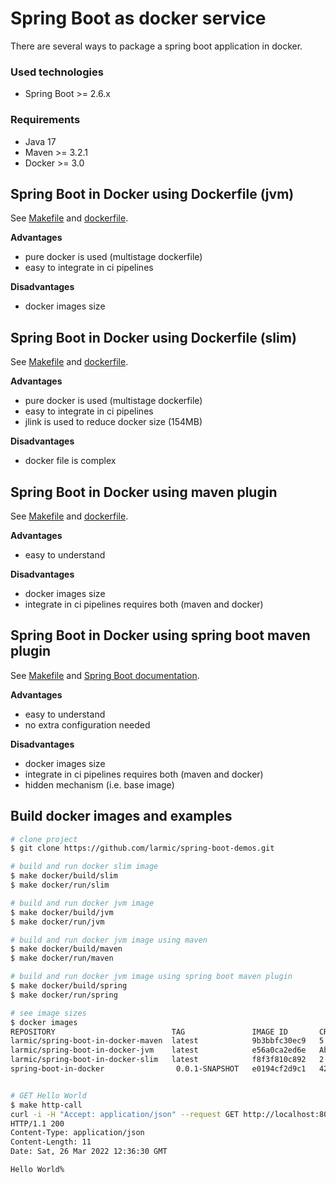 # Spring Boot as docker service

There are several ways to package a spring boot application in docker.

### Used technologies

* Spring Boot >= 2.6.x

### Requirements

* Java 17
* Maven >= 3.2.1
* Docker >= 3.0

## Spring Boot in Docker using Dockerfile (jvm)

See [Makefile](Makefile) and [dockerfile](src/main/docker/Dockerfile-jvm).

__Advantages__
* pure docker is used (multistage dockerfile)
* easy to integrate in ci pipelines

__Disadvantages__
* docker images size

## Spring Boot in Docker using Dockerfile (slim)

See [Makefile](Makefile) and [dockerfile](src/main/docker/Dockerfile-slim).

__Advantages__
* pure docker is used (multistage dockerfile)
* easy to integrate in ci pipelines
* jlink is used to reduce docker size (154MB)

__Disadvantages__
* docker file is complex

## Spring Boot in Docker using maven plugin

See [Makefile](Makefile) and [dockerfile](src/main/docker/Dockerfile-maven).

__Advantages__
* easy to understand

__Disadvantages__
* docker images size
* integrate in ci pipelines requires both (maven and docker)

## Spring Boot in Docker using spring boot maven plugin

See [Makefile](Makefile) and [Spring Boot documentation](https://spring.io/blog/2021/01/04/ymnnalft-easy-docker-image-creation-with-the-spring-boot-maven-plugin-and-buildpacks).

__Advantages__
* easy to understand
* no extra configuration needed

__Disadvantages__
* docker images size
* integrate in ci pipelines requires both (maven and docker)
* hidden mechanism (i.e. base image)

## Build docker images and examples

```sh
# clone project
$ git clone https://github.com/larmic/spring-boot-demos.git

# build and run docker slim image
$ make docker/build/slim
$ make docker/run/slim

# build and run docker jvm image
$ make docker/build/jvm
$ make docker/run/jvm

# build and run docker jvm image using maven
$ make docker/build/maven
$ make docker/run/maven

# build and run docker jvm image using spring boot maven plugin
$ make docker/build/spring
$ make docker/run/spring

# see image sizes
$ docker images
REPOSITORY                          TAG               IMAGE ID       CREATED              SIZE
larmic/spring-boot-in-docker-maven  latest            9b3bbfc30ec9   5 seconds ago        477MB
larmic/spring-boot-in-docker-jvm    latest            e56a0ca2ed6e   About a minute ago   477MB
larmic/spring-boot-in-docker-slim   latest            f8f3f810c892   2 minutes ago        154MB
spring-boot-in-docker                0.0.1-SNAPSHOT   e0194cf2d9c1   42 years ago         290MB


# GET Hello World
$ make http-call
curl -i -H "Accept: application/json" --request GET http://localhost:8080/
HTTP/1.1 200 
Content-Type: application/json
Content-Length: 11
Date: Sat, 26 Mar 2022 12:36:30 GMT

Hello World%   
```

